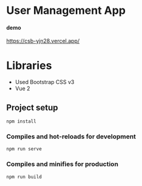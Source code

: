 # User Management App

#### demo

https://csb-yjn28.vercel.app/

# Libraries

- Used Bootstrap CSS v3
- Vue 2

## Project setup

```
npm install
```

### Compiles and hot-reloads for development

```
npm run serve
```

### Compiles and minifies for production

```
npm run build
```
